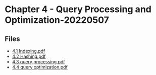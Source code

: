 # Chapter 4 - Query Processing and Optimization-20220507

## Files

- [4.1 Indexing.pdf](4.1%20Indexing.pdf)
- [4.2 Hashing.pdf](4.2%20Hashing.pdf)
- [4.3 query processing.pdf](4.3%20query%20processing.pdf)
- [4.4 query optimization.pdf](4.4%20query%20optimization.pdf)
